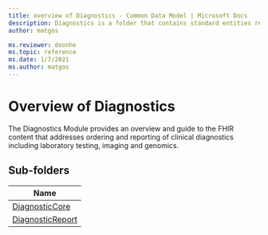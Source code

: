 ```yaml
---
title: overview of Diagnostics - Common Data Model | Microsoft Docs
description: Diagnostics is a folder that contains standard entities related to the Common Data Model.
author: matgos

ms.reviewer: deonhe
ms.topic: reference
ms.date: 1/7/2021
ms.author: matgos
---
```


# Overview of Diagnostics
The Diagnostics Module provides an overview and guide to the FHIR content that addresses ordering and reporting of clinical diagnostics including laboratory testing, imaging and genomics.

## Sub-folders

|Name|
|---|
|[DiagnosticCore](DiagnosticCore/overview.md)|
|[DiagnosticReport](DiagnosticReport/overview.md)|



